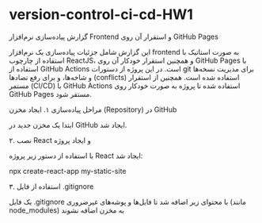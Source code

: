 # version-control-ci-cd-HW1
گزارش پیاده‌سازی نرم‌افزار Frontend و استقرار آن روی GitHub Pages

این گزارش شامل جزئیات پیاده‌سازی یک نرم‌افزار frontend به صورت استاتیک با استفاده از چارچوب ReactJS، و همچنین استقرار خودکار آن روی GitHub Pages با استفاده از GitHub Actions است. در این پروژه از دستورات git برای مدیریت نسخه‌ها و شاخه‌ها، و برای رفع تضادها (conflicts) استفاده شده است. همچنین از استقرار مستمر (CI/CD) با GitHub Actions استفاده شده تا پروژه به صورت خودکار روی GitHub Pages مستقر شود.


مراحل پیاده‌سازی
۱. ایجاد مخزن (Repository) در GitHub

ابتدا یک مخزن جدید در GitHub ایجاد شد.

۲. نصب React و ایجاد پروژه

با استفاده از دستور زیر پروژه React ایجاد شد:

npx create-react-app my-static-site

۳. استفاده از فایل .gitignore

یک فایل .gitignore با محتوای زیر اضافه شد تا فایل‌ها و پوشه‌های غیرضروری (مانند node_modules) به مخزن اضافه نشوند


